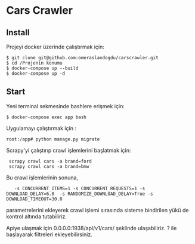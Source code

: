 # Cars Crawler

Install
----
Projeyi docker üzerinde çalıştırmak için:
    
    $ git clone git@github.com:omeraslandogdu/carscrawler.git
    $ cd /Projenin konumu
    $ docker-compose up --build
    $ docker-compose up -d
    
Start
---
Yeni terminal sekmesinde bashlere erişmek için:

    $ docker-compose exec app bash
    
Uygulamayı çalıştırmak için :

    root:/app# python manage.py migrate
    
Scrapy'yi çalıştırıp crawl işlemlerini başlatmak için:
    
     scrapy crawl cars -a brand=ford
     scrapy crawl cars -a brand=bmw
     
Bu crawl işlemlerinin sonuna,
       
       -s CONCURRENT_ITEMS=1 -s CONCURRENT_REQUESTS=1 -s DOWNLOAD_DELAY=6.0  -s RANDOMIZE_DOWNLOAD_DELAY=True -s DOWNLOAD_TIMEOUT=30.0
    
parametrelerini ekleyerek crawl işlemi sırasında sisteme bindirilen yükü de kontrol altında tutabiliriz.

Apiye ulaşmak için 0.0.0.0:1938/api/v1/cars/ şeklinde ulaşabiliriz.
? ile başlayarak filtreleri ekleyebilirsiniz.
